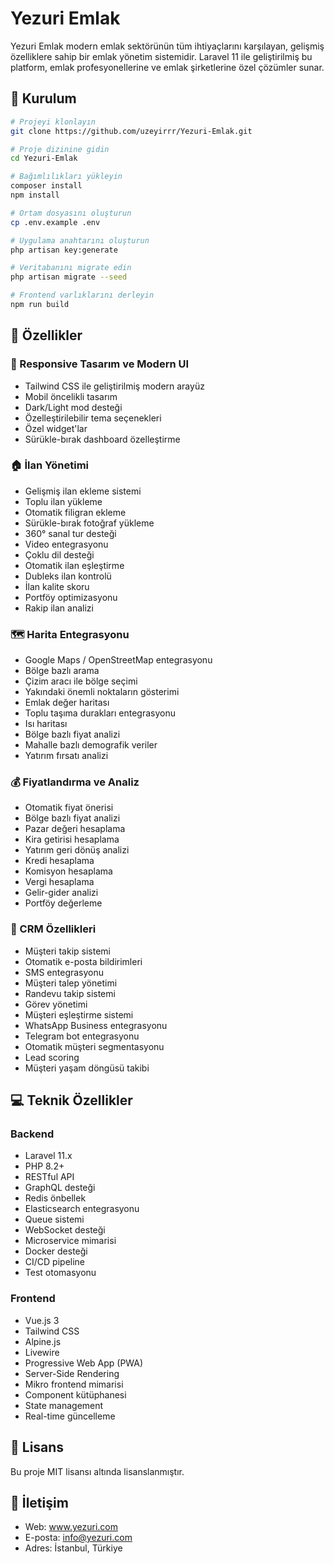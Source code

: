 # Yezuri Emlak

Yezuri Emlak modern emlak sektörünün tüm ihtiyaçlarını karşılayan, gelişmiş özelliklere sahip bir emlak yönetim sistemidir. Laravel 11 ile geliştirilmiş bu platform, emlak profesyonellerine ve emlak şirketlerine özel çözümler sunar.

## 🚀 Kurulum

```bash
# Projeyi klonlayın
git clone https://github.com/uzeyirrr/Yezuri-Emlak.git

# Proje dizinine gidin
cd Yezuri-Emlak

# Bağımlılıkları yükleyin
composer install
npm install

# Ortam dosyasını oluşturun
cp .env.example .env

# Uygulama anahtarını oluşturun
php artisan key:generate

# Veritabanını migrate edin
php artisan migrate --seed

# Frontend varlıklarını derleyin
npm run build
```

## 🌟 Özellikler

### 📱 Responsive Tasarım ve Modern UI
- Tailwind CSS ile geliştirilmiş modern arayüz
- Mobil öncelikli tasarım
- Dark/Light mod desteği
- Özelleştirilebilir tema seçenekleri
- Özel widget'lar
- Sürükle-bırak dashboard özelleştirme

### 🏠 İlan Yönetimi
- Gelişmiş ilan ekleme sistemi
- Toplu ilan yükleme
- Otomatik filigran ekleme
- Sürükle-bırak fotoğraf yükleme
- 360° sanal tur desteği
- Video entegrasyonu
- Çoklu dil desteği
- Otomatik ilan eşleştirme
- Dubleks ilan kontrolü
- İlan kalite skoru
- Portföy optimizasyonu
- Rakip ilan analizi

### 🗺️ Harita Entegrasyonu
- Google Maps / OpenStreetMap entegrasyonu
- Bölge bazlı arama
- Çizim aracı ile bölge seçimi
- Yakındaki önemli noktaların gösterimi
- Emlak değer haritası
- Toplu taşıma durakları entegrasyonu
- Isı haritası
- Bölge bazlı fiyat analizi
- Mahalle bazlı demografik veriler
- Yatırım fırsatı analizi

### 💰 Fiyatlandırma ve Analiz
- Otomatik fiyat önerisi
- Bölge bazlı fiyat analizi
- Pazar değeri hesaplama
- Kira getirisi hesaplama
- Yatırım geri dönüş analizi
- Kredi hesaplama
- Komisyon hesaplama
- Vergi hesaplama
- Gelir-gider analizi
- Portföy değerleme

### 👥 CRM Özellikleri
- Müşteri takip sistemi
- Otomatik e-posta bildirimleri
- SMS entegrasyonu
- Müşteri talep yönetimi
- Randevu takip sistemi
- Görev yönetimi
- Müşteri eşleştirme sistemi
- WhatsApp Business entegrasyonu
- Telegram bot entegrasyonu
- Otomatik müşteri segmentasyonu
- Lead scoring
- Müşteri yaşam döngüsü takibi

## 💻 Teknik Özellikler

### Backend
- Laravel 11.x
- PHP 8.2+
- RESTful API
- GraphQL desteği
- Redis önbellek
- Elasticsearch entegrasyonu
- Queue sistemi
- WebSocket desteği
- Microservice mimarisi
- Docker desteği
- CI/CD pipeline
- Test otomasyonu

### Frontend
- Vue.js 3
- Tailwind CSS
- Alpine.js
- Livewire
- Progressive Web App (PWA)
- Server-Side Rendering
- Mikro frontend mimarisi
- Component kütüphanesi
- State management
- Real-time güncelleme

## 📄 Lisans

Bu proje MIT lisansı altında lisanslanmıştır.

## 🤝 İletişim

* Web: www.yezuri.com
* E-posta: info@yezuri.com
* Adres: İstanbul, Türkiye
